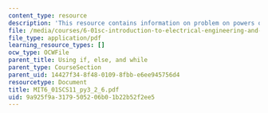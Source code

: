 ```yaml
---
content_type: resource
description: 'This resource contains information on problem on powers of 2. '
file: /media/courses/6-01sc-introduction-to-electrical-engineering-and-computer-science-i-spring-2011/9a925f9a3179505206b01b22b52f2ee5_MIT6_01SCS11_py3_2_6.pdf
file_type: application/pdf
learning_resource_types: []
ocw_type: OCWFile
parent_title: Using if, else, and while
parent_type: CourseSection
parent_uid: 14427f34-8f48-0109-8fbb-e6ee945756d4
resourcetype: Document
title: MIT6_01SCS11_py3_2_6.pdf
uid: 9a925f9a-3179-5052-06b0-1b22b52f2ee5
---
```


